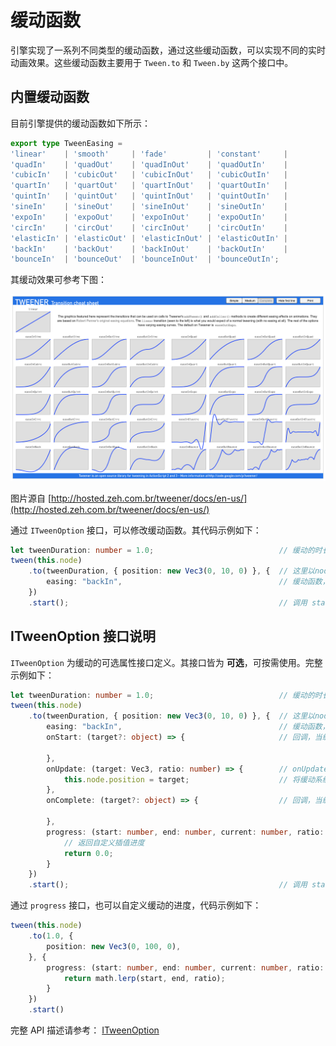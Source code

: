 # 缓动函数

引擎实现了一系列不同类型的缓动函数，通过这些缓动函数，可以实现不同的实时动画效果。这些缓动函数主要用于 `Tween.to` 和 `Tween.by` 这两个接口中。

## 内置缓动函数

目前引擎提供的缓动函数如下所示：

```ts
export type TweenEasing =
'linear'    | 'smooth'     | 'fade'         | 'constant'     |
'quadIn'    | 'quadOut'    | 'quadInOut'    | 'quadOutIn'    |
'cubicIn'   | 'cubicOut'   | 'cubicInOut'   | 'cubicOutIn'   |
'quartIn'   | 'quartOut'   | 'quartInOut'   | 'quartOutIn'   | 
'quintIn'   | 'quintOut'   | 'quintInOut'   | 'quintOutIn'   |
'sineIn'    | 'sineOut'    | 'sineInOut'    | 'sineOutIn'    |
'expoIn'    | 'expoOut'    | 'expoInOut'    | 'expoOutIn'    |
'circIn'    | 'circOut'    | 'circInOut'    | 'circOutIn'    |
'elasticIn' | 'elasticOut' | 'elasticInOut' | 'elasticOutIn' |
'backIn'    | 'backOut'    | 'backInOut'    | 'backOutIn'    |
'bounceIn'  | 'bounceOut'  | 'bounceInOut'  | 'bounceOutIn';
```

其缓动效果可参考下图：

![tweener](img/tweener.png)

图片源自 [http://hosted.zeh.com.br/tweener/docs/en-us/](http://hosted.zeh.com.br/tweener/docs/en-us/)

通过 `ITweenOption` 接口，可以修改缓动函数。其代码示例如下：

```ts
let tweenDuration: number = 1.0;                            // 缓动的时长
tween(this.node)
    .to(tweenDuration, { position: new Vec3(0, 10, 0) }, {  // 这里以node的位置信息坐标缓动的目标 
        easing: "backIn",                                   // 缓动函数，可以使用已有的，也可以传入自定义的函数。      
    })
    .start();                                               // 调用 start 方法，开启缓动
```

## ITweenOption 接口说明

`ITweenOption` 为缓动的可选属性接口定义。其接口皆为 **可选**，可按需使用。完整示例如下：

```ts
let tweenDuration: number = 1.0;                            // 缓动的时长
tween(this.node)
    .to(tweenDuration, { position: new Vec3(0, 10, 0) }, {  // 这里以node的位置信息坐标缓动的目标 
        easing: "backIn",                                   // 缓动函数，可以使用已有的，也可以传入自定义的函数。      
        onStart: (target?: object) => {                     // 回调，当缓动动作启动时触发。

        },
        onUpdate: (target: Vec3, ratio: number) => {        // onUpdate 接受当前缓动的进度
            this.node.position = target;                    // 将缓动系统计算出的结果赋予 node 的位置
        },
        onComplete: (target?: object) => {                  // 回调，当缓动动作更新时触发。

        },
        progress: (start: number, end: number, current: number, ratio: number): number => {
            // 返回自定义插值进度
            return 0.0;
        }
    })
    .start();                                               // 调用 start 方法，开启缓动
```

通过 `progress` 接口，也可以自定义缓动的进度，代码示例如下：

```ts
tween(this.node)
    .to(1.0, {
        position: new Vec3(0, 100, 0),
    }, {
        progress: (start: number, end: number, current: number, ratio: number): number => {
            return math.lerp(start, end, ratio);
        }
    })
    .start()
```

完整 API 描述请参考： [ITweenOption](%__APIDOC__%/zh/interface/ITweenOption)
